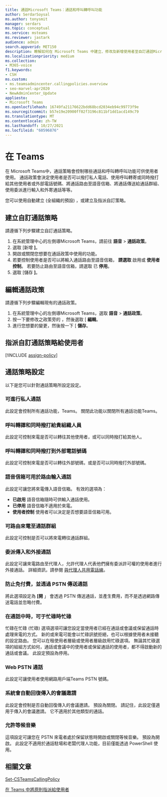 ```yaml
---
title: 通話Microsoft Teams：通話和呼叫轉呼叫功能
author: SerdarSoysal
ms.author: tonysmit
manager: serdars
ms.topic: conceptual
ms.service: msteams
ms.reviewer: jastark
audience: admin
search.appverid: MET150
description: 瞭解如何在 Microsoft Teams 中建立、修改及新增使用者至自訂通話Microsoft Teams，以及各種通話策略設定。
ms.localizationpriority: medium
ms.collection:
- M365-voice
f1.keywords:
- CSH
ms.custom:
- ms.teamsadmincenter.callingpolicies.overview
- seo-marvel-apr2020
- NewAdminCenter_Update
appliesto:
- Microsoft Teams
ms.openlocfilehash: 16749fa21176622bdd68bcd2034eb94c99773f9e
ms.sourcegitcommit: b57e19e20900ff02f3196c811bf1dd1acd149c79
ms.translationtype: MT
ms.contentlocale: zh-TW
ms.lasthandoff: 10/27/2021
ms.locfileid: "60596876"
---
```

# <a name="calling-and-call-forwarding-in-teams"></a>在 Teams

在 Microsoft Teams中，通話策略會控制哪些通話和呼叫轉呼叫功能可供使用者使用。 通話政策會決定使用者是否可以撥打私人電話、使用呼叫轉寄或同時撥打給其他使用者或外部電話號碼、將通話路由至語音信箱、將通話傳送給通話群組、使用委派進行輸入和外寄通話等等。

您可以使用自動建立 (全組織的預設) ，或建立及指派自訂策略。

## <a name="create-a-custom-calling-policy"></a>建立自訂通話策略

請遵循下列步驟建立自訂通話策略。

1. 在系統管理中心的左側導Microsoft Teams，請前往 **語音**  >  **通話政策**。
2. 選取 [新增 **]**。
3. 開啟或關閉您想要在通話政策中使用的功能。
4. 若要控制使用者是否可以將輸入通話路由至語音信箱， **請選取** 啟用或 **使用者控制**。 若要防止路由至語音信箱，請選取 已 **停用**。
5. 選取 [儲存 **]**。

## <a name="edit-a-calling-policy"></a>編輯通話政策

請遵循下列步驟編輯現有的通話政策。

1. 在系統管理中心的左側導Microsoft Teams，選取 **語音**  >  **通話政策**。
2. 按一下要修改之政策旁的 ，然後選取 [ **編輯**。
3. 進行您想要的變更，然後按一下 [ **儲存**。

## <a name="assign-a-custom-calling-policy-to-users"></a>指派自訂通話策略給使用者

[!INCLUDE [assign-policy](includes/assign-policy.md)]

## <a name="calling-policy-settings"></a>通話策略設定

以下是您可以針對通話策略所設定設定。

### <a name="make-private-calls"></a>可進行私人通話

此設定會控制所有通話功能，Teams。 關閉此功能以關閉所有通話功能Teams。

### <a name="call-forwarding-and-simultaneous-ringing-to-people-in-your-organization"></a>呼叫轉譯和同時撥打給貴組織人員

此設定可控制來電是否可以轉往其他使用者，或可以同時撥打給其他人。

### <a name="call-forwarding-and-simultaneous-ringing-to-external-phone-numbers"></a>呼叫轉譯和同時撥打到外部電話號碼

此設定可控制來電是否可以轉往外部號碼，或是否可以同時撥打外部號碼。

### <a name="voicemail-is-available-for-routing-inbound-calls"></a>語音信箱可用於路由輸入通話

此設定可讓您將來電傳入語音信箱。 有效的選項為：

- **已啟用** 語音信箱隨時可供輸入通話使用。
- **已停用**  語音信箱不適用於來電。
- **使用者控制** 使用者可以決定是否想要語音信箱可用。

### <a name="inbound-calls-can-be-routed-to-call-groups"></a>可路由來電至通話群組

此設定可控制是否可以將來電轉往通話群組。

### <a name="delegation-for-inbound-and-outbound-calls"></a>委派傳入和外接通話

此設定可讓來電路由至代理人，允許代理人代表他們擁有委派許可權的使用者進行外接通話。 詳細資訊，請參閱 [與代理人共用電話線](https://support.office.com/article/share-a-phone-line-with-a-delegate-16307929-a51f-43fc-8323-3b1bf115e5a8)。

### <a name="prevent-toll-bypass-and-send-calls-through-the-pstn"></a>防止免付費，並透過 PSTN 傳送通話 

將此選項設定為 **[開** 」 會透過 PSTN 傳送通話，並產生費用，而不是透過網路傳送電話並忽略付費。

### <a name="busy-on-busy-is-available-when-in-a-call"></a>在通話中時，可于忙碌時忙碌

忙碌在忙碌 (忙碌) 選項選項可讓您設定當使用者已經在通話或會議或保留通話時處理來電的方式。 新的或來電可能會以忙碌訊號拒絕，也可以根據使用者未接聽的設定路由。 您可以在租使用者層級或使用者層級啟用忙碌選項。 無論其忙碌選項的組組方式如何，通話或會議中的使用者或保留通話的使用者，都不得啟動新的通話或會議。 此設定預設為停用。

### <a name="web-pstn-calling"></a>Web PSTN 通話

此設定可讓使用者使用網路用戶端Teams PSTN 號碼。

### <a name="incoming-meeting-invites-are-automatically-answered"></a>系統會自動回復傳入的會議邀請

此設定會控制是否自動回復傳入的會議邀請。 預設為關閉。 請記住，此設定僅適用于傳入的會議邀請。 它不適用於其他類型的通話。

### <a name="allow-music-on-hold"></a>允許等候音樂

這項設定可讓您在 PSTN 來電者處於保留狀態時開啟或關閉等候音樂。 預設為開啟。 此設定不適用於通話駐場和老闆代理人功能，目前僅能透過 PowerShell 使用。

## <a name="related-articles"></a>相關文章

[Set-CSTeamsCallingPolicy](/powershell/module/skype/set-csteamscallingpolicy)

[在 Teams 中將原則指派給使用者](assign-policies.md)
